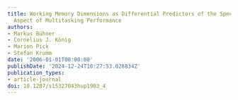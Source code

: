 ```yaml
---
title: Working Memory Dimensions as Differential Predictors of the Speed and Error
  Aspect of Multitasking Performance
authors:
- Markus Bühner
- Cornelius J. König
- Marion Pick
- Stefan Krumm
date: '2006-01-01T00:00:00'
publishDate: '2024-12-24T10:27:53.026834Z'
publication_types:
- article-journal
doi: 10.1207/s15327043hup1903_4
---
```

